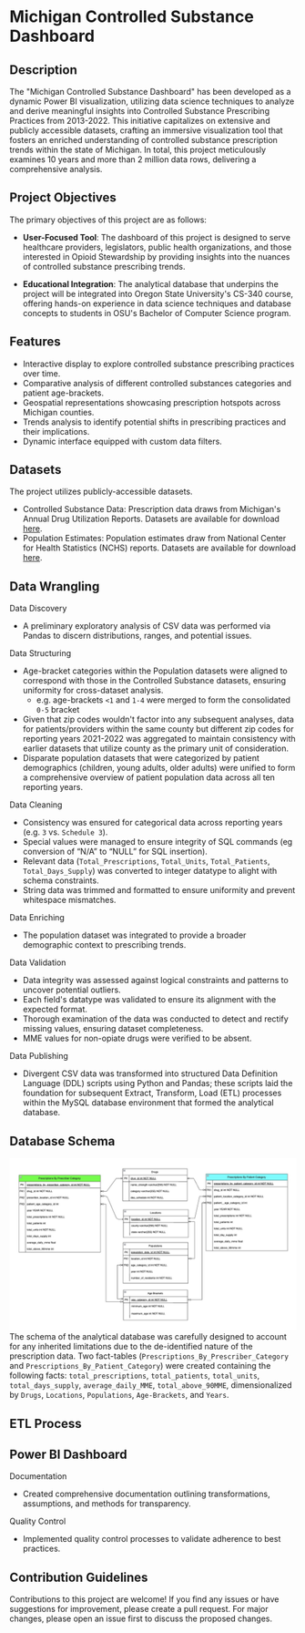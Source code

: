 # Michigan Controlled Substance Dashboard


## Description

The "Michigan Controlled Substance Dashboard" has been developed as a dynamic Power BI visualization, utilizing data science techniques to analyze and derive meaningful insights into Controlled Substance Prescribing Practices from 2013-2022. This initiative capitalizes on extensive and publicly accessible datasets, crafting an immersive visualization tool that fosters an enriched understanding of controlled substance prescription trends within the state of Michigan. In total, this project meticulously examines 10 years and more than 2 million data rows, delivering a comprehensive analysis.

## Project Objectives

The primary objectives of this project are as follows:

- **User-Focused Tool**: The dashboard of this project is designed to serve healthcare providers, legislators, public health organizations, and those interested in Opioid Stewardship by providing insights into the nuances of controlled substance prescribing trends.

- **Educational Integration**: The analytical database that underpins the project will be integrated into Oregon State University's CS-340 course, offering hands-on experience in data science techniques and database concepts to students in OSU's Bachelor of Computer Science program.

## Features

- Interactive display to explore controlled substance prescribing practices over time.
- Comparative analysis of different controlled substances categories and patient age-brackets.
- Geospatial representations showcasing prescription hotspots across Michigan counties.
- Trends analysis to identify potential shifts in prescribing practices and their implications.
- Dynamic interface equipped with custom data filters.


## Datasets

The project utilizes publicly-accessible datasets. 
- Controlled Substance Data: Prescription data draws from Michigan's Annual Drug Utilization Reports. Datasets are available for download [here](https://www.michigan.gov/lara/bureau-list/bpl/health/maps/reports).
- Population Estimates: Population estimates draw from National Center for Health Statistics (NCHS) reports. Datasets are available for download [here](https://vitalstats.michigan.gov/osr/Population/npPopAgeGroupSlider.asp?AreaType=C).


## Data Wrangling
Data Discovery
- A preliminary exploratory analysis of CSV data was performed via Pandas to discern distributions, ranges, and potential issues.

Data Structuring
- Age-bracket categories within the Population datasets were aligned to correspond with those in the Controlled Substance datasets, ensuring uniformity for cross-dataset analysis.
    - e.g. age-brackets `<1` and `1-4` were merged to form the consolidated `0-5` bracket
- Given that zip codes wouldn't factor into any subsequent analyses, data for patients/providers within the same county but different zip codes for reporting years 2021-2022 was aggregated to maintain consistency with earlier datasets that utilize county as the primary unit of consideration.
- Disparate population datasets that were categorized by patient demographics (children, young adults, older adults) were unified to form a comprehensive overview of patient population data across all ten reporting years.

Data Cleaning
- Consistency was ensured for categorical data across reporting years (e.g. `3` vs. `Schedule 3`).
- Special values were managed to ensure integrity of SQL commands (eg conversion of “N/A” to “NULL” for SQL insertion).
- Relevant data (`Total_Prescriptions`, `Total_Units`, `Total_Patients`, `Total_Days_Supply`) was converted to integer datatype to alight with schema constraints.
- String data was trimmed and formatted to ensure uniformity and prevent whitespace mismatches.

Data Enriching
- The population dataset was integrated to provide a broader demographic context to prescribing trends.

Data Validation
- Data integrity was assessed against logical constraints and patterns to uncover potential outliers.
- Each field's datatype was validated to ensure its alignment with the expected format.
- Thorough examination of the data was conducted to detect and rectify missing values, ensuring dataset completeness.
- MME values for non-opiate drugs were verified to be absent.

Data Publishing
- Divergent CSV data was transformed into structured Data Definition Language (DDL) scripts using Python and Pandas; these scripts laid the foundation for subsequent Extract, Transform, Load (ETL) processes within the MySQL database environment that formed the analytical database.


## Database Schema
![Database Schema](Database_Schema.jpg)
The schema of the analytical database was carefully designed to account for any inherited limitations due to the de-identified nature of the prescription data.
Two fact-tables (`Prescriptions_By_Prescriber_Category` and `Prescriptions_By_Patient_Category`) were created containing the following facts: `total_prescriptions`, `total_patients`, `total_units`, `total_days_supply`, `average_daily_MME`,  `total_above_90MME`, dimensionalized by `Drugs`, `Locations`, `Populations`, `Age-Brackets`, and `Years`.



## ETL Process
## Power BI Dashboard

Documentation
- Created comprehensive documentation outlining transformations, assumptions, and methods for transparency.

Quality Control
- Implemented quality control processes to validate adherence to best practices.


## Contribution Guidelines

Contributions to this project are welcome! If you find any issues or have suggestions for improvement, please create a pull request. For major changes, please open an issue first to discuss the proposed changes.